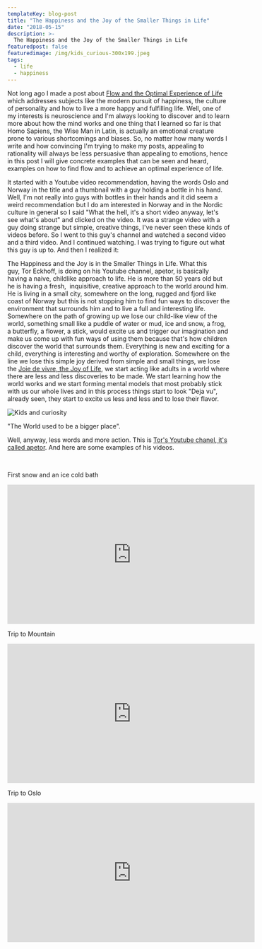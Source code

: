 ```yaml
---
templateKey: blog-post
title: "The Happiness and the Joy of the Smaller Things in Life"
date: "2018-05-15"
description: >-
  The Happiness and the Joy of the Smaller Things in Life
featuredpost: false
featuredimage: /img/kids_curious-300x199.jpeg
tags:
  - life
  - happiness
---
```


Not long ago I made a post about [Flow and the Optimal Experience of Life](https://stefantesoi.com/flow-the-optimal-experience-of-life/) which addresses subjects like the modern pursuit of happiness, the culture of personality and how to live a more happy and fulfilling life. Well, one of my interests is neuroscience and I'm always looking to discover and to learn more about how the mind works and one thing that I learned so far is that Homo Sapiens, the Wise Man in Latin, is actually an emotional creature prone to various shortcomings and biases. So, no matter how many words I write and how convincing I'm trying to make my posts, appealing to rationality will always be less persuasive than appealing to emotions, hence in this post I will give concrete examples that can be seen and heard, examples on how to find flow and to achieve an optimal experience of life.

It started with a Youtube video recommendation, having the words Oslo and Norway in the title and a thumbnail with a guy holding a bottle in his hand. Well, I'm not really into guys with bottles in their hands and it did seem a weird recommendation but I do am interested in Norway and in the Nordic culture in general so I said "What the hell, it's a short video anyway, let's see what's about" and clicked on the video. It was a strange video with a guy doing strange but simple, creative things, I've never seen these kinds of videos before. So I went to this guy's channel and watched a second video and a third video. And I continued watching. I was trying to figure out what this guy is up to. And then I realized it:

The Happiness and the Joy is in the Smaller Things in Life. What this guy, Tor Eckhoff, is doing on his Youtube channel, apetor, is basically having a naive, childlike approach to life. He is more than 50 years old but he is having a fresh,  inquisitive, creative approach to the world around him. He is living in a small city, somewhere on the long, rugged and fjord like coast of Norway but this is not stopping him to find fun ways to discover the environment that surrounds him and to live a full and interesting life. Somewhere on the path of growing up we lose our child-like view of the world, something small like a puddle of water or mud, ice and snow, a frog, a butterfly, a flower, a stick, would excite us and trigger our imagination and make us come up with fun ways of using them because that's how children discover the world that surrounds them. Everything is new and exciting for a child, everything is interesting and worthy of exploration. Somewhere on the line we lose this simple joy derived from simple and small things, we lose the [Joie de vivre, the Joy of Life](https://stefantesoi.com/la-joie-de-vivre-with-zorba-the-greek/), we start acting like adults in a world where there are less and less discoveries to be made. We start learning how the world works and we start forming mental models that most probably stick with us our whole lives and in this process things start to look "Deja vu", already seen, they start to excite us less and less and to lose their flavor.

![Kids and curiosity ](https://stefantesoi.com/wp-content/uploads/2018/05/kids_curious-300x199.jpeg)

"The World used to be a bigger place".

Well, anyway, less words and more action. This is [Tor's Youtube chanel, it's called apetor](https://www.youtube.com/user/apetor/about). And here are some examples of his videos.

 

First snow and an ice cold bath

<iframe src="https://www.youtube.com/embed/wFi-xf9kMnI" width="560" height="315" frameborder="0" allowfullscreen="allowfullscreen"></iframe>

Trip to Mountain

<iframe src="https://www.youtube.com/embed/Tnf_GFJFAAw" width="560" height="315" frameborder="0" allowfullscreen="allowfullscreen"></iframe>

Trip to Oslo

<iframe src="https://www.youtube.com/embed/V1WnNkalivQ" width="560" height="315" frameborder="0" allowfullscreen="allowfullscreen"></iframe>
